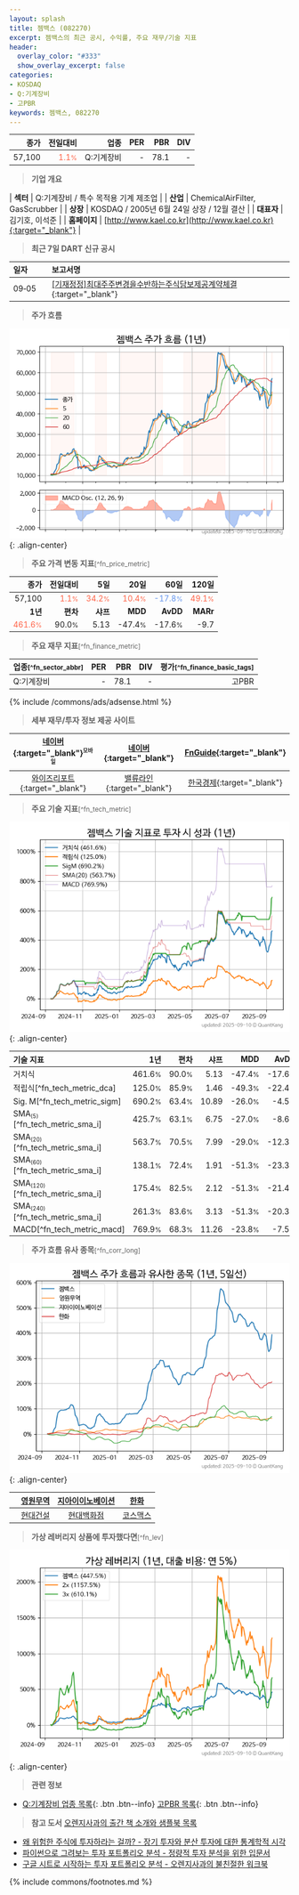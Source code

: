 ```yaml
---
layout: splash
title: 젬백스 (082270)
excerpt: 젬백스의 최근 공시, 수익률, 주요 재무/기술 지표
header:
  overlay_color: "#333"
  show_overlay_excerpt: false
categories:
- KOSDAQ
- Q:기계장비
- 고PBR
keywords: 젬백스, 082270
---
```


| **종가** | **전일대비** | **업종** | **PER** | **PBR** | **DIV** |
| -------: | -----------: | -------: | ------: | ------: | ------: |
| 57,100 | <span style="color: tomato">1.1<small>%</small></span> | Q:기계장비 | - | 78.1 | - |

<!-- more -->


> **기업 개요**<a id="company"></a>

| <span style="white-space:nowrap;">**섹터**</span> | Q:기계장비 / 특수 목적용 기계 제조업 |
| <span style="white-space:nowrap;">**산업**</span> | ChemicalAirFilter, GasScrubber |
| <span style="white-space:nowrap;">**상장**</span> | KOSDAQ / 2005년 6월 24일 상장 / 12월 결산 |
| <span style="white-space:nowrap;">**대표자**</span> | 김기호, 이석준 |
| <span style="white-space:nowrap;">**홈페이지**</span> | [http://www.kael.co.kr](http://www.kael.co.kr){:target="_blank"} |


> **최근 7일 DART 신규 공시**<a id="dart"></a>

| **일자** |      | **보고서명** |
| :------- | :--- | :----------- |
| 09&#x2011;05 | | [[기재정정]최대주주변경을수반하는주식담보제공계약체결              ](https://dart.fss.or.kr/dsaf001/main.do?rcpNo=20250905900565){:target="_blank"} |


> **주가 흐름**<a id="price"></a>

![082270](/stock/images/082270.png){: .align-center}


> **주요 가격 변동 지표**<small>[^fn_price_metric]</small>

| **종가** | **전일대비** | **5일** | **20일** | **60일** | **120일** |
| -------: | -----------: | ------: | -------: | -------: | --------: |
| 57,100 | <span style="color: tomato">1.1<small>%</small></span> | <span style="color: tomato">34.2<small>%</small></span> | <span style="color: tomato">10.4<small>%</small></span> | <span style="color: cornflowerblue">-17.8<small>%</small></span> | <span style="color: tomato">49.1<small>%</small></span> |
| **1년** | **편차** | **샤프** | **MDD** | **AvDD** | **MARr** |
| <span style="color: tomato">461.6<small>%</small></span> | 90.0<small>%</small> | 5.13 | -47.4<small>%</small> | -17.6<small>%</small> | -9.7 |


> **주요 재무 지표**<small>[^fn_finance_metric]</small>

| **업종**<small>[^fn_sector_abbr]</small> | **PER** | **PBR** | **DIV** | **평가**<small>[^fn_finance_basic_tags]</small> |
| :--------------------------------------- | ------: | ------: | ------: | ----------------------------------------------: |
| Q:기계장비 | - | 78.1 | - | 고PBR |



{% include /commons/ads/adsense.html %}

> **세부 재무/투자 정보 제공 사이트**

| [네이버](https://m.stock.naver.com/domestic/stock/082270/finance/summary){:target="_blank"}<sup><small>모바일</small></sup> | [네이버](https://finance.naver.com/item/coinfo.naver?code=082270){:target="_blank"} | [FnGuide](https://comp.fnguide.com/SVO2/ASP/SVD_Invest.asp?gicode=A082270&MenuYn=Y){:target="_blank"} |
| :---: | :---: | :---: |
| [와이즈리포트](https://comp.wisereport.co.kr/company/c1040001.aspx?cmp_cd=082270){:target="_blank"} | [밸류라인](https://www.valueline.co.kr/finance/summary/082270){:target="_blank"} | [한국경제](https://markets.hankyung.com/stock/082270/financial-summary){:target="_blank"} |


> **주요 기술 지표**<small>[^fn_tech_metric]</small>


![082270](/stock/images/082270_tech.png){: .align-center}

| **기술 지표** | **1년** | **편차** | **샤프** | **MDD** | **AvDD** |
| :------------ | ------: | -----------: | -------: | ------: | -------: |
| 거치식 | 461.6<small>%</small> | 90.0<small>%</small> | 5.13 | -47.4<small>%</small> | -17.6<small>%</small> |
| 적립식[^fn_tech_metric_dca] | 125.0<small>%</small> | 85.9<small>%</small> | 1.46 | -49.3<small>%</small> | -22.4<small>%</small> |
| Sig. M[^fn_tech_metric_sigm] | 690.2<small>%</small> | 63.4<small>%</small> | 10.89 | -26.0<small>%</small> | -4.5<small>%</small> |
| SMA<small><sub>(5)</sub></small>[^fn_tech_metric_sma_i] | 425.7<small>%</small> | 63.1<small>%</small> | 6.75 | -27.0<small>%</small> | -8.6<small>%</small> |
| SMA<small><sub>(20)</sub></small>[^fn_tech_metric_sma_i] | 563.7<small>%</small> | 70.5<small>%</small> | 7.99 | -29.0<small>%</small> | -12.3<small>%</small> |
| SMA<small><sub>(60)</sub></small>[^fn_tech_metric_sma_i] | 138.1<small>%</small> | 72.4<small>%</small> | 1.91 | -51.3<small>%</small> | -23.3<small>%</small> |
| SMA<small><sub>(120)</sub></small>[^fn_tech_metric_sma_i] | 175.4<small>%</small> | 82.5<small>%</small> | 2.12 | -51.3<small>%</small> | -21.4<small>%</small> |
| SMA<small><sub>(240)</sub></small>[^fn_tech_metric_sma_i] | 261.3<small>%</small> | 83.6<small>%</small> | 3.13 | -51.3<small>%</small> | -20.3<small>%</small> |
| MACD[^fn_tech_metric_macd] | 769.9<small>%</small> | 68.3<small>%</small> | 11.26 | -23.8<small>%</small> | -7.5<small>%</small> |


> **주가 흐름 유사 종목**<a id="corr"></a><small>[^fn_corr_long]</small>

![082270](/stock/images/082270_corr.png){: .align-center}

|       | [영원무역](/111770/) | [지아이이노베이션](/358570/) | [한화](/000880/) |
| :---: | :------------------------------------: | :------------------------------------: | :------------------------------------: |
|       | [현대건설](/000720/) | [현대백화점](/069960/) | [코스맥스](/192820/) |


> **가상 레버리지 상품에 투자했다면**<a id="2x"></a><small>[^fn_lev]</small>

![082270](/stock/images/082270_2x.png){: .align-center}


> **관련 정보**

- [Q:기계장비 업종 목록](/stats/sector/kosdaq_업종_기계장비_종목/){: .btn .btn--info} [고PBR 목록](/fn/fn_high_pbr/){: .btn .btn--info}

> **참고 도서** [오렌지사과의 출간 책 소개와 샘플북 목록](https://kongdori.tistory.com/691)

- [왜 위험한 주식에 투자하라는 걸까? - 장기 투자와 분산 투자에 대한 통계학적 시각](https://kongdori.tistory.com/421)
- [파이썬으로 그려보는 투자 포트폴리오 분석  - 정량적 투자 분석을 위한 입문서](https://kongdori.tistory.com/643)
- [구글 시트로 시작하는 투자 포트폴리오 분석 - 오렌지사과의 불친절한 워크북](https://kongdori.tistory.com/449)


{% include commons/footnotes.md %}